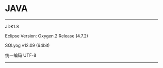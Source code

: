 # JAVA
---
JDK1.8

Eclipse Version: Oxygen.2 Release (4.7.2)

SQLyog v12.09 (64bit)

统一编码 UTF-8

---
